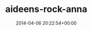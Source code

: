 ---
title:		"aideens-rock-anna"
type:		"photos"
mediatype:		"upload"
description:		"TBC"
date:		"2014-04-06 20:22:54+00:00"
album:		"people"
filename:		"aideens-rock-anna.md"
series:		""
cl_public_id:		"people/aideens-rock-anna"
cl_version:		1497005298
format:		"tiff"
bytes:		1867052
width:		810
height:		1440
colours:
- "#191916"
- "#D9CFC6"
- "#69716B"
- "#778183"
- "#000104"
- "#897E75"
- "#6D6F65"
- "#404542"
- "#ACB7BD"
- "#0F1920"
- "#866E5B"
- "#272118"
- "#DADBD4"
- "#01070B"
- "#CDD4CE"
- "#1D2116"
- "#151E12"
- "#7E6C55"
- "#33261E"
exposure_mode:		"Auto"
program:		"Aperture-priority AE"
aperture:		"1.4"
focal_length:		"50.0 mm"
iso:		"200"
shutter_speed:		"1/800"
metering:		"Center-weighted average"
flash:		"Off, Did not fire"
white_balance:		"As Shot"
colour_temp:		"6650"
has_crop:		"false"
orientation:		"Horizontal (normal)"
camera_model:		"NIKON D800"
lens_info:		"0mm f/0"
artist:		"No artist info"
x_resolution:		"300"
y_resolution:		"300"
---